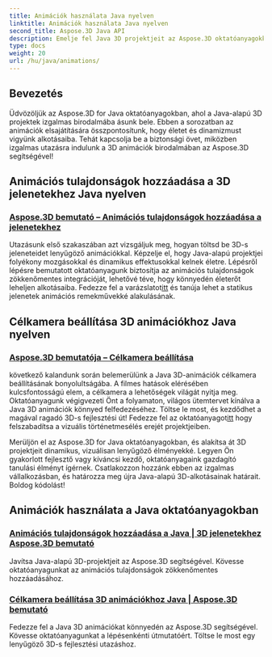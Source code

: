 ```yaml
---
title: Animációk használata Java nyelven
linktitle: Animációk használata Java nyelven
second_title: Aspose.3D Java API
description: Emelje fel Java 3D projektjeit az Aspose.3D oktatóanyagokkal! Tanuljon meg animációs tulajdonságokat hozzáadni, és zökkenőmentesen beállítani a célkamerákat a lenyűgöző 3D fejlesztés érdekében.
type: docs
weight: 20
url: /hu/java/animations/
---
```

## Bevezetés

Üdvözöljük az Aspose.3D for Java oktatóanyagokban, ahol a Java-alapú 3D projektek izgalmas birodalmába ásunk bele. Ebben a sorozatban az animációk elsajátítására összpontosítunk, hogy életet és dinamizmust vigyünk alkotásaiba. Tehát kapcsolja be a biztonsági övet, miközben izgalmas utazásra indulunk a 3D animációk birodalmában az Aspose.3D segítségével!

## Animációs tulajdonságok hozzáadása a 3D jelenetekhez Java nyelven

### [Aspose.3D bemutató – Animációs tulajdonságok hozzáadása a jelenetekhez](./add-animation-properties-to-scenes/)

 Utazásunk első szakaszában azt vizsgáljuk meg, hogyan töltsd be 3D-s jeleneteidet lenyűgöző animációkkal. Képzelje el, hogy Java-alapú projektjei folyékony mozgásokkal és dinamikus effektusokkal kelnek életre. Lépésről lépésre bemutatott oktatóanyagunk biztosítja az animációs tulajdonságok zökkenőmentes integrációját, lehetővé téve, hogy könnyedén életerőt leheljen alkotásaiba. Fedezze fel a varázslatot[itt](./add-animation-properties-to-scenes/) és tanúja lehet a statikus jelenetek animációs remekművekké alakulásának.

## Célkamera beállítása 3D animációkhoz Java nyelven

### [Aspose.3D bemutatója – Célkamera beállítása](./set-up-target-camera/)

 következő kalandunk során belemerülünk a Java 3D-animációk célkamera beállításának bonyolultságába. A filmes hatások elérésében kulcsfontosságú elem, a célkamera a lehetőségek világát nyitja meg. Oktatóanyagunk végigvezeti Önt a folyamaton, világos ütemtervet kínálva a Java 3D animációk könnyed felfedezéséhez. Töltse le most, és kezdődhet a magával ragadó 3D-s fejlesztési út! Fedezze fel az oktatóanyagot[itt](./set-up-target-camera/) hogy felszabadítsa a vizuális történetmesélés erejét projektjeiben.

Merüljön el az Aspose.3D for Java oktatóanyagokban, és alakítsa át 3D projektjeit dinamikus, vizuálisan lenyűgöző élményekké. Legyen Ön gyakorlott fejlesztő vagy kíváncsi kezdő, oktatóanyagaink gazdagító tanulási élményt ígérnek. Csatlakozzon hozzánk ebben az izgalmas vállalkozásban, és határozza meg újra Java-alapú 3D-alkotásainak határait. Boldog kódolást!

## Animációk használata a Java oktatóanyagokban
### [Animációs tulajdonságok hozzáadása a Java | 3D jelenetekhez Aspose.3D bemutató](./add-animation-properties-to-scenes/)
Javítsa Java-alapú 3D-projektjeit az Aspose.3D segítségével. Kövesse oktatóanyagunkat az animációs tulajdonságok zökkenőmentes hozzáadásához.
### [Célkamera beállítása 3D animációkhoz Java | Aspose.3D bemutató](./set-up-target-camera/)
Fedezze fel a Java 3D animációkat könnyedén az Aspose.3D segítségével. Kövesse oktatóanyagunkat a lépésenkénti útmutatóért. Töltse le most egy lenyűgöző 3D-s fejlesztési utazáshoz.